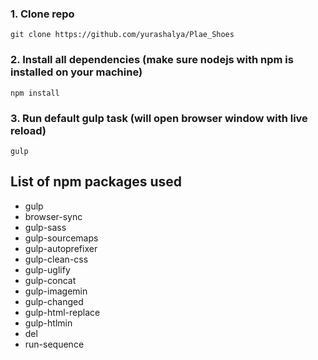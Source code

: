### 1. Clone repo
```
git clone https://github.com/yurashalya/Plae_Shoes
```

### 2. Install all dependencies (make sure nodejs with npm is installed on your machine)
```
npm install
```

### 3. Run default gulp task (will open browser window with live reload)
```
gulp
```

## List of npm packages used

- gulp
- browser-sync
- gulp-sass
- gulp-sourcemaps
- gulp-autoprefixer
- gulp-clean-css
- gulp-uglify
- gulp-concat
- gulp-imagemin
- gulp-changed
- gulp-html-replace
- gulp-htlmin
- del
- run-sequence

